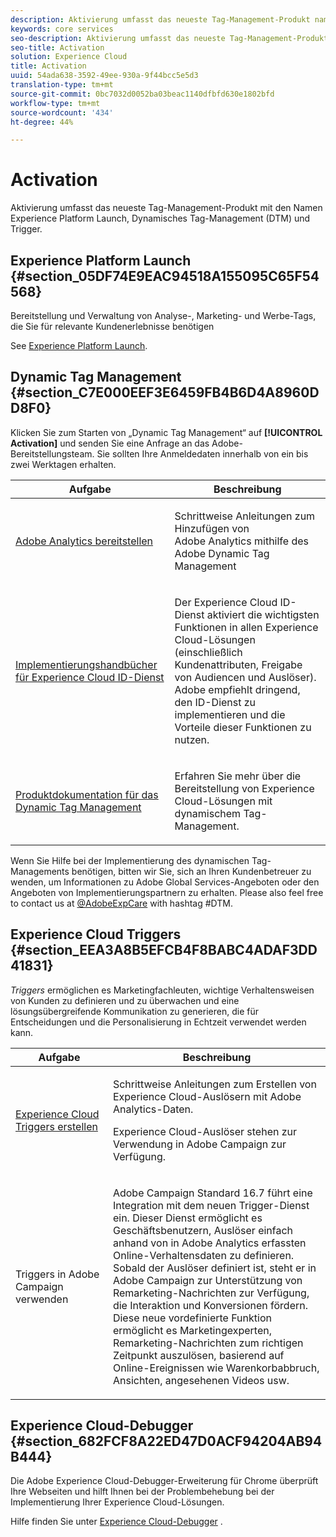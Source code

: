 ```yaml
---
description: Aktivierung umfasst das neueste Tag-Management-Produkt namens Experience Platform Launch. Dynamic Tag Management (DTM) und Triggers.
keywords: core services
seo-description: Aktivierung umfasst das neueste Tag-Management-Produkt namens Experience Platform Launch. Dynamic Tag Management (DTM) und Triggers.
seo-title: Activation
solution: Experience Cloud
title: Activation
uuid: 54ada638-3592-49ee-930a-9f44bcc5e5d3
translation-type: tm+mt
source-git-commit: 0bc7032d0052ba03beac1140dfbfd630e1802bfd
workflow-type: tm+mt
source-wordcount: '434'
ht-degree: 44%

---
```



# Activation

Aktivierung umfasst das neueste Tag-Management-Produkt mit den Namen Experience Platform Launch, Dynamisches Tag-Management (DTM) und Trigger.

## Experience Platform Launch {#section_05DF74E9EAC94518A155095C65F54568}

Bereitstellung und Verwaltung von Analyse-, Marketing- und Werbe-Tags, die Sie für relevante Kundenerlebnisse benötigen

See [Experience Platform Launch](https://docs.adobe.com/content/help/de-DE/launch/using/intro/get-started/quick-start.html).

## Dynamic Tag Management {#section_C7E000EEF3E6459FB4B6D4A8960DD8F0}

Klicken Sie zum Starten von „Dynamic Tag Management“ auf **[!UICONTROL Activation]** und senden Sie eine Anfrage an das Adobe-Bereitstellungsteam. Sie sollten Ihre Anmeldedaten innerhalb von ein bis zwei Werktagen erhalten.

<table id="table_3241FF7CA0B242BFAFC68362A62AA0C7"> 
 <thead> 
  <tr> 
   <th colname="col1" class="entry"> Aufgabe </th> 
   <th colname="col2" class="entry"> Beschreibung </th> 
  </tr> 
 </thead>
 <tbody> 
  <tr> 
   <td colname="col1"> <p> <a href="https://docs.adobe.com/content/help/en/dtm/using/tools/analytics-dtm.html" format="html" scope="external"> Adobe Analytics bereitstellen </a> </p> </td> 
   <td colname="col2"> <p> Schrittweise Anleitungen zum Hinzufügen von Adobe Analytics mithilfe des Adobe Dynamic Tag Management </p> </td> 
  </tr> 
  <tr> 
   <td colname="col1"> <p> <a href="https://docs.adobe.com/content/help/en/id-service/using/implementation-guides/implementation-guides.html" format="html" scope="external"> Implementierungshandbücher für Experience Cloud ID-Dienst </a> </p> </td> 
   <td colname="col2"> <p>Der Experience Cloud ID-Dienst aktiviert die wichtigsten Funktionen in allen Experience Cloud-Lösungen (einschließlich Kundenattributen, Freigabe von Audiencen und Auslöser). Adobe empfiehlt dringend, den ID-Dienst zu implementieren und die Vorteile dieser Funktionen zu nutzen. </p> </td> 
  </tr> 
  <tr> 
   <td colname="col1"> <p> <a href="https://docs.adobe.com/content/help/de-DE/dtm/using/dtm-home.html" format="https" scope="external"> Produktdokumentation für das Dynamic Tag Management </a> </p> </td> 
   <td colname="col2"> <p>Erfahren Sie mehr über die Bereitstellung von Experience Cloud-Lösungen mit dynamischem Tag-Management. </p> </td>
  </tr> 
 </tbody> 
</table>

Wenn Sie Hilfe bei der Implementierung des dynamischen Tag-Managements benötigen, bitten wir Sie, sich an Ihren Kundenbetreuer zu wenden, um Informationen zu Adobe Global Services-Angeboten oder den Angeboten von Implementierungspartnern zu erhalten. Please also feel free to contact us at [@AdobeExpCare](https://twitter.com/AdobeExpCare) with hashtag #DTM.

## Experience Cloud Triggers {#section_EEA3A8B5EFCB4F8BABC4ADAF3DD41831}

*Triggers* ermöglichen es Marketingfachleuten, wichtige Verhaltensweisen von Kunden zu definieren und zu überwachen und eine lösungsübergreifende Kommunikation zu generieren, die für Entscheidungen und die Personalisierung in Echtzeit verwendet werden kann.

<table id="table_AF6842470172429EA97C9B02163BD0C3"> 
 <thead> 
  <tr> 
   <th colname="col1" class="entry"> Aufgabe </th>
   <th colname="col2" class="entry"> Beschreibung </th>
  </tr> 
 </thead>
 <tbody> 
  <tr> 
   <td colname="col1"> <p> <a href="../activation/triggers.md#concept_887B30241B3E4DB0A2553B2996E2D4FB" format="dita" scope="local"> Experience Cloud Triggers erstellen </a> </p> </td> 
   <td colname="col2"> <p> Schrittweise Anleitungen zum Erstellen von Experience Cloud-Auslösern mit Adobe Analytics-Daten. </p> <p>Experience Cloud-Auslöser stehen zur Verwendung in Adobe Campaign zur Verfügung. </p> </td>
  </tr>
  <tr> 
   <td colname="col1"> <p>Triggers in Adobe Campaign verwenden </p> </td> 
   <td colname="col2"> <p> Adobe Campaign Standard 16.7 führt eine Integration mit dem neuen Trigger-Dienst ein. Dieser Dienst ermöglicht es Geschäftsbenutzern, Auslöser einfach anhand von in Adobe Analytics erfassten Online-Verhaltensdaten zu definieren. Sobald der Auslöser definiert ist, steht er in Adobe Campaign zur Unterstützung von Remarketing-Nachrichten zur Verfügung, die Interaktion und Konversionen fördern. Diese neue vordefinierte Funktion ermöglicht es Marketingexperten, Remarketing-Nachrichten zum richtigen Zeitpunkt auszulösen, basierend auf Online-Ereignissen wie Warenkorbabbruch, Ansichten, angesehenen Videos usw. </p> </td>
  </tr>
 </tbody>
</table>


## Experience Cloud-Debugger {#section_682FCF8A22ED47D0ACF94204AB94B444}

Die Adobe Experience Cloud-Debugger-Erweiterung für Chrome überprüft Ihre Webseiten und hilft Ihnen bei der Problembehebung bei der Implementierung Ihrer Experience Cloud-Lösungen.

Hilfe finden Sie unter [Experience Cloud-Debugger](https://docs.adobe.com/content/help/de-DE/debugger/using/experience-cloud-debugger.html) .
